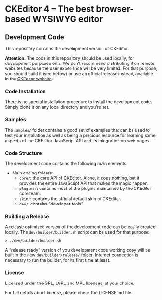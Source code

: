 CKEditor 4 – The best browser-based WYSIWYG editor
==================================================

## Development Code

This repository contains the development version of CKEditor.

**Attention:** The code in this repository should be used locally, for development purposes only.
We don’t recommend distributing it on remote websites because the user experience will be very limited.
For that purpose, you should build it (see bellow) or use an official release instead,
available in the [CKEditor website](http://ckeditor.com).

### Code Installation

There is no special installation procedure to install the development code.
Simply clone it on any local directory and you’re set.

### Samples

The `samples/` folder contains a good set of examples that can be used
to test your installation as well as being a precious resource for learning
some aspects of the CKEditor JavaScript API and its integration on web pages.

### Code Structure

The development code contains the following main elements:

  - Main coding folders:
    - `core/`: the core API of CKEditor. Alone, it does nothing, but
    it provides the entire JavaScript API that makes the magic happen.
    - `plugins/`: contains most of the plugins maintained by the CKEditor core team.
    - `skin/`: contains the official default skin of CKEditor.
    - `dev/`: contains “developer tools”.

### Building a Release

A release optimized version of the development code can be easily created locally.
The `dev/builder/builder.sh` script can be used for that purpose:

	> ./dev/builder/builder.sh

A “release ready” version of you development code working copy will be built in the new `dev/builder/release/` folder.
Internet connection is necessary to run the builder, for its first time at least.

### License

Licensed under the GPL, LGPL and MPL licenses, at your choice.

For full details about license, please check the LICENSE.md file.
